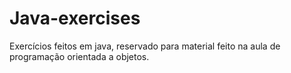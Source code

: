 # Java-exercises
Exercícios feitos em java, reservado para material feito na aula de programação orientada a objetos.

